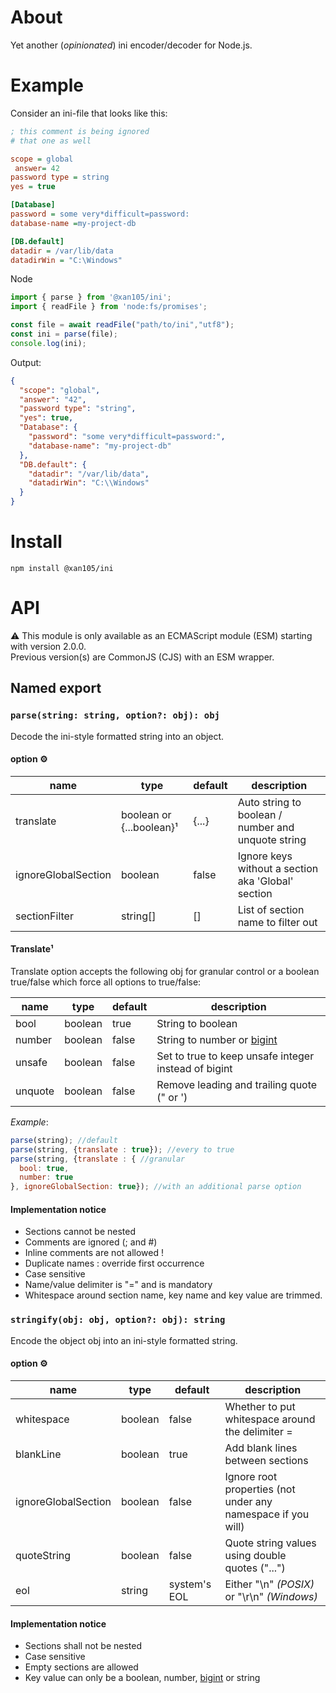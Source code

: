 About
=====

Yet another (_opinionated_) ini encoder/decoder for Node.js.

Example
=======

Consider an ini-file that looks like this:

```ini
; this comment is being ignored
# that one as well

scope = global
 answer= 42
password type = string
yes = true

[Database]
password = some very*difficult=password:
database-name =my-project-db

[DB.default]
datadir = /var/lib/data
datadirWin = "C:\Windows"
```

Node

```js
import { parse } from '@xan105/ini';
import { readFile } from 'node:fs/promises';

const file = await readFile("path/to/ini","utf8");
const ini = parse(file);
console.log(ini);
```

Output:

```json
{
  "scope": "global",
  "answer": "42",
  "password type": "string",
  "yes": true,
  "Database": {
    "password": "some very*difficult=password:",
    "database-name": "my-project-db"
  },
  "DB.default": {
    "datadir": "/var/lib/data",
    "datadirWin": "C:\\Windows"
  }
}
```

Install
=======

```
npm install @xan105/ini
```

API
===

⚠️ This module is only available as an ECMAScript module (ESM) starting with version 2.0.0.<br />
Previous version(s) are CommonJS (CJS) with an ESM wrapper.

## Named export

### `parse(string: string, option?: obj): obj`

Decode the ini-style formatted string into an object.

#### option ⚙️

|name|type|default|description|
|----|----|-------|-----------|
|translate|boolean or {...boolean}¹|{...}|Auto string to boolean / number and unquote string|
|ignoreGlobalSection|boolean|false|Ignore keys without a section aka 'Global' section|
|sectionFilter|string[]|[]|List of section name to filter out|

#### Translate¹

Translate option accepts the following obj for granular control or a boolean true/false which force all options to true/false:

|name|type|default|description|
|----|----|-------|-----------|
|bool|boolean|true|String to boolean|
|number|boolean|false|String to number or [bigint](https://developer.mozilla.org/en-US/docs/Web/JavaScript/Reference/Global_Objects/BigInt)|
|unsafe|boolean|false|Set to true to keep unsafe integer instead of bigint|
|unquote|boolean|false|Remove leading and trailing quote (" or ')|

_Example_: 

```js
parse(string); //default
parse(string, {translate : true}); //every to true
parse(string, {translate : { //granular
  bool: true,
  number: true
}, ignoreGlobalSection: true}); //with an additional parse option

```

#### Implementation notice

- Sections cannot be nested
- Comments are ignored (; and #)
- Inline comments are not allowed !
- Duplicate names : override first occurrence
- Case sensitive
- Name/value delimiter is "=" and is mandatory
- Whitespace around section name, key name and key value are trimmed.

### `stringify(obj: obj, option?: obj): string`

Encode the object obj into an ini-style formatted string.

#### option ⚙️

|name|type|default|description|
|----|----|-------|-----------|
|whitespace|boolean|false|Whether to put whitespace around the delimiter =|
|blankLine|boolean|true|Add blank lines between sections|
|ignoreGlobalSection|boolean|false|Ignore root properties (not under any namespace if you will)|
|quoteString|boolean|false|Quote string values using double quotes ("...")|
|eol|string|system's EOL|Either "\n" _(POSIX)_ or "\r\n" _(Windows)_|

#### Implementation notice

- Sections shall not be nested
- Case sensitive
- Empty sections are allowed
- Key value can only be a boolean, number, [bigint](https://developer.mozilla.org/en-US/docs/Web/JavaScript/Reference/Global_Objects/BigInt) or string
